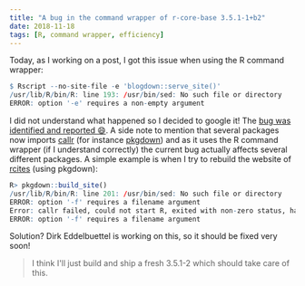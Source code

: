 ```yaml
---
title: "A bug in the command wrapper of r-core-base 3.5.1-1+b2"
date: 2018-11-18
tags: [R, command wrapper, efficiency]
---
```



Today, as I working on a post, I got this issue when using the R command wrapper:

```R
$ Rscript --no-site-file -e 'blogdown::serve_site()'
/usr/lib/R/bin/R: line 193: /usr/bin/sed: No such file or directory
ERROR: option '-e' requires a non-empty argument
```

I did not understand what happened so I decided to google it! The [bug was identified and reported :smile:](https://www.mail-archive.com/search?l=debian-bugs-dist@lists.debian.org&q=subject:%22Bug%23913982%5C%3A+r%5C-base%5C-core%5C%3A+R+executable+wrapper+scripts+hard%5C-code+the+wrong+path+to+sed.%22&o=newest&f=1). A side note to mention that several packages now imports
[callr](https://cran.r-project.org/web/packages/callr/index.html) (for instance
[pkgdown](https://pkgdown.r-lib.org/)) and as it uses the R command wrapper
(if I understand correctly) the current bug actually affects several different
packages. A simple example is when I try to rebuild the website of [rcites](https://cran.r-project.org/web/packages/rcites/index.html)
(using pkgdown):


```R
R> pkgdown::build_site()
/usr/lib/R/bin/R: line 201: /usr/bin/sed: No such file or directory
ERROR: option '-f' requires a filename argument
Error: callr failed, could not start R, exited with non-zero status, has crashed or was killed /usr/lib/R/bin/R: line 201: /usr/bin/sed: No such file or directory
ERROR: option '-f' requires a filename argument
```

Solution? Dirk Eddelbuettel is working on this, so it should be fixed very soon!

> I think I'll just build and ship a fresh 3.5.1-2 which should take care of this.
